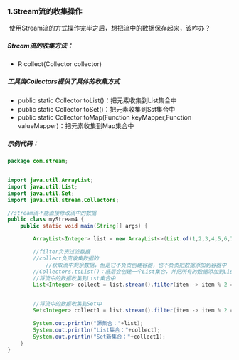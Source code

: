 ### 1.Stream流的收集操作

​	使用Stream流的方式操作完毕之后，想把流中的数据保存起来，该咋办？

##### Stream流的收集方法：

- R collect(Collector collector)

##### 工具类Collectors提供了具体的收集方式

- public static <T> Collector toList()：把元素收集到List集合中
- public static <T> Collector toSet()：把元素收集到Sst集合中
- public static Collector toMap(Function keyMapper,Function valueMapper)：把元素收集到Map集合中

##### 示例代码：

```java
package com.stream;


import java.util.ArrayList;
import java.util.List;
import java.util.Set;
import java.util.stream.Collectors;

//stream流不能直接修改流中的数据
public class myStream4 {
    public static void main(String[] args) {

        ArrayList<Integer> list = new ArrayList<>(List.of(1,2,3,4,5,6,7,8,9,10,12,12,12));

        //filter负责过滤数据
        //collect负责收集数据的
            //获取流中剩余数据，但是它不负责创建容器，也不负责把数据添加到容器中
        //Collectors.toList()：底层会创建一个List集合，并把所有的数据添加到List集合中
        //将流中的数据收集到List集合中
        List<Integer> collect = list.stream().filter(item -> item % 2 == 0).collect(Collectors.toList());


        //将流中的数据收集到Set中
        Set<Integer> collect1 = list.stream().filter(item -> item % 2 == 0).collect(Collectors.toSet());

        System.out.println("源集合："+list);
        System.out.println("List集合："+collect);
        System.out.println("Set新集合："+collect1);
    }
}
```
